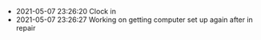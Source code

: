 - 2021-05-07 23:26:20 Clock in
- 2021-05-07 23:26:27 Working on getting computer set up again after in repair
